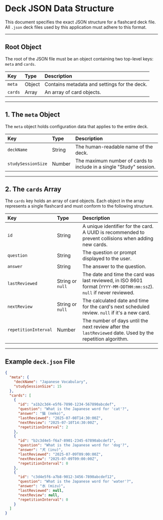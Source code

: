 # Deck JSON Data Structure

This document specifies the exact JSON structure for a flashcard deck file. All `.json` deck files used by this application must adhere to this format.

-----

## Root Object

The root of the JSON file must be an object containing two top-level keys: `meta` and `cards`.

| Key     | Type   | Description                               |
| :------ | :----- | :---------------------------------------- |
| `meta`  | Object | Contains metadata and settings for the deck. |
| `cards` | Array  | An array of card objects.                 |

-----

## 1\. The `meta` Object

The `meta` object holds configuration data that applies to the entire deck.

| Key                | Type   | Description                                                                 |
| :----------------- | :----- | :-------------------------------------------------------------------------- |
| `deckName`         | String | The human-readable name of the deck.                                        |
| `studySessionSize` | Number | The maximum number of cards to include in a single "Study" session.         |

-----

## 2\. The `cards` Array

The `cards` key holds an array of card objects. Each object in the array represents a single flashcard and must conform to the following structure.

| Key                  | Type             | Description                                                                                               |
| :------------------- | :--------------- | :-------------------------------------------------------------------------------------------------------- |
| `id`                 | String           | A unique identifier for the card. A UUID is recommended to prevent collisions when adding new cards.      |
| `question`           | String           | The question or prompt displayed to the user.                                                             |
| `answer`             | String           | The answer to the question.                                                                               |
| `lastReviewed`       | String or `null` | The date and time the card was last reviewed, in ISO 8601 format (`YYYY-MM-DDTHH:mm:ssZ`). `null` if never reviewed. |
| `nextReview`         | String or `null` | The calculated date and time for the card's next scheduled review. `null` if it's a new card.              |
| `repetitionInterval` | Number           | The number of days until the next review after the `lastReviewed` date. Used by the repetition algorithm. |

-----

## Example `deck.json` File

```json
{
  "meta": {
    "deckName": "Japanese Vocabulary",
    "studySessionSize": 15
  },
  "cards": [
    {
      "id": "a1b2c3d4-e5f6-7890-1234-567890abcdef",
      "question": "What is the Japanese word for 'cat'?",
      "answer": "猫 (neko)",
      "lastReviewed": "2025-07-08T14:30:00Z",
      "nextReview": "2025-07-10T14:30:00Z",
      "repetitionInterval": 2
    },
    {
      "id": "b2c3d4e5-f6a7-8901-2345-67890abcdef1",
      "question": "What is the Japanese word for 'dog'?",
      "answer": "犬 (inu)",
      "lastReviewed": "2025-07-09T09:00:00Z",
      "nextReview": "2025-07-09T09:00:00Z",
      "repetitionInterval": 0
    },
    {
      "id": "c3d4e5f6-a7b8-9012-3456-7890abcdef12",
      "question": "What is the Japanese word for 'water'?",
      "answer": "水 (mizu)",
      "lastReviewed": null,
      "nextReview": null,
      "repetitionInterval": 0
    }
  ]
}
```